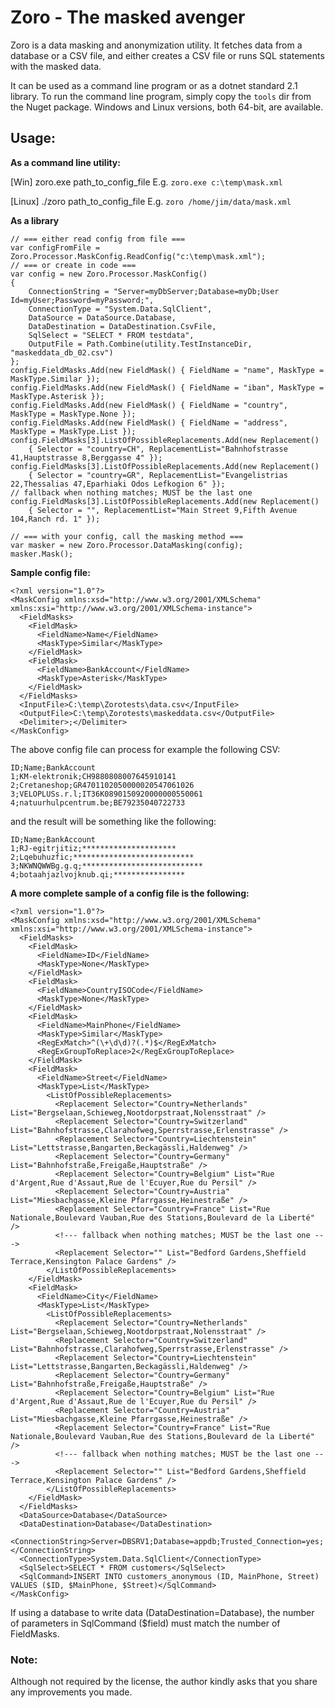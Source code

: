 # Zoro - The masked avenger

Zoro is a data masking and anonymization utility. It fetches data from a database or a CSV file, and either creates a CSV file or runs SQL statements with the masked data.

It can be used as a command line program or as a dotnet standard 2.1 library. To run the command line program, simply copy the ```tools``` dir from the Nuget package. Windows and Linux versions, both 64-bit, are available.

## Usage:

**As a command line utility:**

[Win] zoro.exe path_to_config_file
E.g. ```zoro.exe c:\temp\mask.xml```

[Linux] ./zoro path_to_config_file
E.g. ```zoro /home/jim/data/mask.xml```

**As a library**

```
// === either read config from file ===
var configFromFile = Zoro.Processor.MaskConfig.ReadConfig("c:\temp\mask.xml");
// === or create in code ===
var config = new Zoro.Processor.MaskConfig()
{
    ConnectionString = "Server=myDbServer;Database=myDb;User Id=myUser;Password=myPassword;",
    ConnectionType = "System.Data.SqlClient",
    DataSource = DataSource.Database,
    DataDestination = DataDestination.CsvFile,
    SqlSelect = "SELECT * FROM testdata",
    OutputFile = Path.Combine(utility.TestInstanceDir, "maskeddata_db_02.csv")
};
config.FieldMasks.Add(new FieldMask() { FieldName = "name", MaskType = MaskType.Similar });
config.FieldMasks.Add(new FieldMask() { FieldName = "iban", MaskType = MaskType.Asterisk });
config.FieldMasks.Add(new FieldMask() { FieldName = "country", MaskType = MaskType.None });
config.FieldMasks.Add(new FieldMask() { FieldName = "address", MaskType = MaskType.List });
config.FieldMasks[3].ListOfPossibleReplacements.Add(new Replacement() 
    { Selector = "country=CH", ReplacementList="Bahnhofstrasse 41,Hauptstrasse 8,Berggasse 4" });
config.FieldMasks[3].ListOfPossibleReplacements.Add(new Replacement() 
    { Selector = "country=GR", ReplacementList="Evangelistrias 22,Thessalias 47,Eparhiaki Odos Lefkogion 6" });
// fallback when nothing matches; MUST be the last one
config.FieldMasks[3].ListOfPossibleReplacements.Add(new Replacement() 
    { Selector = "", ReplacementList="Main Street 9,Fifth Avenue 104,Ranch rd. 1" });         

// === with your config, call the masking method ===
var masker = new Zoro.Processor.DataMasking(config);
masker.Mask();
```

**Sample config file:**

```
<?xml version="1.0"?>
<MaskConfig xmlns:xsd="http://www.w3.org/2001/XMLSchema" xmlns:xsi="http://www.w3.org/2001/XMLSchema-instance">
  <FieldMasks>
    <FieldMask>
      <FieldName>Name</FieldName>
      <MaskType>Similar</MaskType>
    </FieldMask>
    <FieldMask>
      <FieldName>BankAccount</FieldName>
      <MaskType>Asterisk</MaskType>
    </FieldMask>
  </FieldMasks>
  <InputFile>C:\temp\Zorotests\data.csv</InputFile>
  <OutputFile>C:\temp\Zorotests\maskeddata.csv</OutputFile>
  <Delimiter>;</Delimiter>
</MaskConfig>
```

The above config file can process for example the following CSV:

```
ID;Name;BankAccount
1;KM-elektronik;CH9880808007645910141
2;Cretaneshop;GR4701102050000020547061026
3;VELOPLUSs.r.l;IT36K0890150920000000550061
4;natuurhulpcentrum.be;BE79235040722733
```

and the result will be something like the following:

```
ID;Name;BankAccount
1;RJ-egitrjitiz;*********************
2;Lqebuhuzfic;***************************
3;NKWNQWWBg.g.q;***************************
4;botaahjazlvojknub.qi;****************
```

**A more complete sample of a config file is the following:**

```
<?xml version="1.0"?>
<MaskConfig xmlns:xsd="http://www.w3.org/2001/XMLSchema" xmlns:xsi="http://www.w3.org/2001/XMLSchema-instance">
  <FieldMasks>
    <FieldMask>
      <FieldName>ID</FieldName>
      <MaskType>None</MaskType>
    </FieldMask>  
    <FieldMask>
      <FieldName>CountryISOCode</FieldName>
      <MaskType>None</MaskType>
    </FieldMask>      
    <FieldMask>
      <FieldName>MainPhone</FieldName>
      <MaskType>Similar</MaskType>
      <RegExMatch>^(\+\d\d)?(.*)$</RegExMatch>
      <RegExGroupToReplace>2</RegExGroupToReplace>
    </FieldMask>
    <FieldMask>
      <FieldName>Street</FieldName>
      <MaskType>List</MaskType>
        <ListOfPossibleReplacements>
          <Replacement Selector="Country=Netherlands" List="Bergselaan,Schieweg,Nootdorpstraat,Nolensstraat" />
          <Replacement Selector="Country=Switzerland" List="Bahnhofstrasse,Clarahofweg,Sperrstrasse,Erlenstrasse" />
          <Replacement Selector="Country=Liechtenstein" List="Lettstrasse,Bangarten,Beckagässli,Haldenweg" />
          <Replacement Selector="Country=Germany" List="Bahnhofstraße,Freigaße,Hauptstraße" />
          <Replacement Selector="Country=Belgium" List="Rue d'Argent,Rue d'Assaut,Rue de l'Ecuyer,Rue du Persil" />
          <Replacement Selector="Country=Austria" List="Miesbachgasse,Kleine Pfarrgasse,Heinestraße" />
          <Replacement Selector="Country=France" List="Rue Nationale,Boulevard Vauban,Rue des Stations,Boulevard de la Liberté" />
          <!--- fallback when nothing matches; MUST be the last one --->
          <Replacement Selector="" List="Bedford Gardens,Sheffield Terrace,Kensington Palace Gardens" />
        </ListOfPossibleReplacements>
    </FieldMask>
    <FieldMask>
      <FieldName>City</FieldName>
      <MaskType>List</MaskType>
        <ListOfPossibleReplacements>
          <Replacement Selector="Country=Netherlands" List="Bergselaan,Schieweg,Nootdorpstraat,Nolensstraat" />
          <Replacement Selector="Country=Switzerland" List="Bahnhofstrasse,Clarahofweg,Sperrstrasse,Erlenstrasse" />
          <Replacement Selector="Country=Liechtenstein" List="Lettstrasse,Bangarten,Beckagässli,Haldenweg" />
          <Replacement Selector="Country=Germany" List="Bahnhofstraße,Freigaße,Hauptstraße" />
          <Replacement Selector="Country=Belgium" List="Rue d'Argent,Rue d'Assaut,Rue de l'Ecuyer,Rue du Persil" />
          <Replacement Selector="Country=Austria" List="Miesbachgasse,Kleine Pfarrgasse,Heinestraße" />
          <Replacement Selector="Country=France" List="Rue Nationale,Boulevard Vauban,Rue des Stations,Boulevard de la Liberté" />
          <!--- fallback when nothing matches; MUST be the last one --->
          <Replacement Selector="" List="Bedford Gardens,Sheffield Terrace,Kensington Palace Gardens" />
        </ListOfPossibleReplacements>
    </FieldMask>    
  </FieldMasks>
  <DataSource>Database</DataSource>
  <DataDestination>Database</DataDestination>
  <ConnectionString>Server=DBSRV1;Database=appdb;Trusted_Connection=yes;</ConnectionString>
  <ConnectionType>System.Data.SqlClient</ConnectionType>
  <SqlSelect>SELECT * FROM customers</SqlSelect>
  <SqlCommand>INSERT INTO customers_anonymous (ID, MainPhone, Street) VALUES ($ID, $MainPhone, $Street)</SqlCommand>
</MaskConfig>
```

If using a database to write data (DataDestination=Database), the number of parameters in SqlCommand ($field) must match the number of FieldMasks.

### Note:

Although not required by the license, the author kindly asks that you share any improvements you made.
